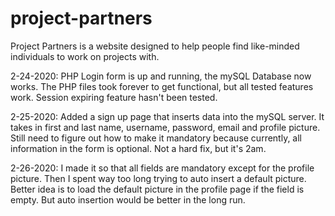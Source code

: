 # project-partners
Project Partners is a website designed to help people find like-minded individuals to work on projects with.

2-24-2020: PHP Login form is up and running, the mySQL Database now works.  The PHP files took forever to get functional, but all tested features work.  Session expiring feature hasn't  been tested.

2-25-2020: Added a sign up page that inserts data into the mySQL server.  It takes in first and last name, username, password, email and profile picture.  Still need to figure out how to make it mandatory because currently, all information in the form is optional.  Not a hard fix, but it's 2am.

2-26-2020: I made it so that all fields are mandatory except for the profile picture.  Then I spent way too long trying to auto insert a default picture.  Better idea is to load the default picture in the profile page if the field is empty.  But auto insertion would be better in the long run.
